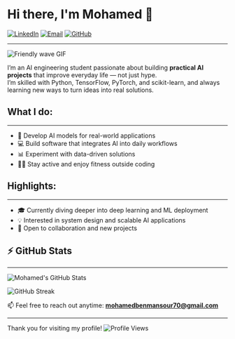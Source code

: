 # Hi there, I'm Mohamed 👋

[![LinkedIn](https://img.shields.io/badge/LinkedIn-blue?logo=linkedin&logoColor=white)](https://www.linkedin.com/in/mohamed-ben-mansour-345881318/)
[![Email](https://img.shields.io/badge/Email-red?logo=gmail&logoColor=white)](mailto:mohamedbenmansour70@gmail.com)
[![GitHub](https://img.shields.io/badge/GitHub-000?logo=github&logoColor=white)](https://github.com/mohamed-ben-mansour)

---

![Friendly wave GIF](https://media.giphy.com/media/hvRJCLFzcasrR4ia7z/giphy.gif)

I’m an AI engineering student passionate about building **practical AI projects** that improve everyday life — not just hype.  
I’m skilled with Python, TensorFlow, PyTorch, and scikit-learn, and always learning new ways to turn ideas into real solutions.



## What I do:

---

- 🤖 Develop AI models for real-world applications  
- 💻 Build software that integrates AI into daily workflows  
- 📊 Experiment with data-driven solutions  
- 🏋️‍♂️ Stay active and enjoy fitness outside coding



## Highlights:

---

- 🎓 Currently diving deeper into deep learning and ML deployment  
- 💡 Interested in system design and scalable AI applications  
- 🤝 Open to collaboration and new projects  



## ⚡️ GitHub Stats

---

![Mohamed's GitHub Stats](https://github-readme-stats.vercel.app/api?username=mohamed-ben-mansour&show_icons=true&theme=radical)

![GitHub Streak](https://github-readme-streak-stats.herokuapp.com/?user=mohamed-ben-mansour&theme=radical)



📫 Feel free to reach out anytime: **mohamedbenmansour70@gmail.com**

---

Thank you for visiting my profile!
![Profile Views](https://komarev.com/ghpvc/?username=mohamed-ben-mansour&style=flat-square&color=blue)
